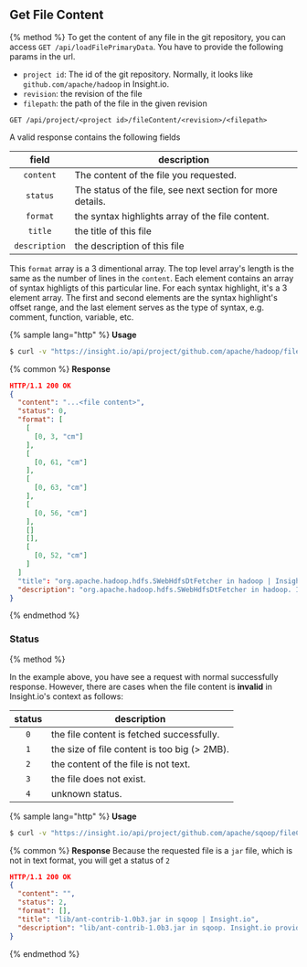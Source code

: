 ## Get File Content

{% method %}
To get the content of any file in the git repository, you can access `GET /api/loadFilePrimaryData`. You have to provide the following params in the url.

* `project id`: The id of the git repository. Normally, it looks like
`github.com/apache/hadoop` in Insight.io.
* `revision`: the revision of the file
* `filepath`: the path of the file in the given revision


```
GET /api/project/<project id>/fileContent/<revision>/<filepath>
```

A valid response contains the following fields

| field | description |
|:-:|---|
|`content`| The content of the file you requested. |
|`status`| The status of the file, see next section for more details. |
|`format`| the syntax highlights array of the file content. |
|`title`| the title of this file |
|`description`| the description of this file |

This `format` array is a 3 dimentional array. The top level array's length is the same as the number
of lines in the `content`. Each element contains an array of syntax highligts
of this particular line. For each syntax highlight, it's a 3 element array. The first and second elements are the syntax highlight's offset range, and
the last element serves as the type of syntax, e.g. comment, function, variable, etc. 

{% sample lang="http" %}
**Usage**
```bash
$ curl -v "https://insight.io/api/project/github.com/apache/hadoop/fileContent/trunk/hadoop-hdfs-project/hadoop-hdfs/src/main/java/org/apache/hadoop/hdfs/SWebHdfsDtFetcher.java"
```


{% common %}
**Response**

```json
HTTP/1.1 200 OK
{
  "content": "...<file content>",
  "status": 0,
  "format": [
    [
      [0, 3, "cm"]
    ],
    [
      [0, 61, "cm"]
    ],
    [
      [0, 63, "cm"]
    ],
    [
      [0, 56, "cm"]
    ],
    []
    [],
    [
      [0, 52, "cm"]
    ]
  ]
  "title": "org.apache.hadoop.hdfs.SWebHdfsDtFetcher in hadoop | Insight.io",
  "description": "org.apache.hadoop.hdfs.SWebHdfsDtFetcher in hadoop. Insight.io provides an IDE-like code browsing experience on the web"
}
```


{% endmethod %}


### Status
{% method %}

In the example above, you have see a request with normal successfully
response. However, there are cases when the file content is **invalid**
in Insight.io's context as follows:

| status | description |
|:-:|---|
| `0` | the file content is fetched successfully. |
| `1` | the size of file content is too big (> 2MB). |
| `2` | the content of the file is not text. |
| `3` | the file does not exist. |
| `4` | unknown status. |


{% sample lang="http" %}
**Usage**
```bash
$ curl -v "https://insight.io/api/project/github.com/apache/sqoop/fileContent/trunk/lib/ant-contrib-1.0b3.jar"
```

{% common %}
**Response**
Because the requested file is a `jar` file, which is not in text format, you will get a status of `2`

```json
HTTP/1.1 200 OK
{
  "content": "",
  "status": 2,
  "format": [],
  "title": "lib/ant-contrib-1.0b3.jar in sqoop | Insight.io",
  "description": "lib/ant-contrib-1.0b3.jar in sqoop. Insight.io provides an IDE-like code browsing experience on the web"
}
```

{% endmethod %}
